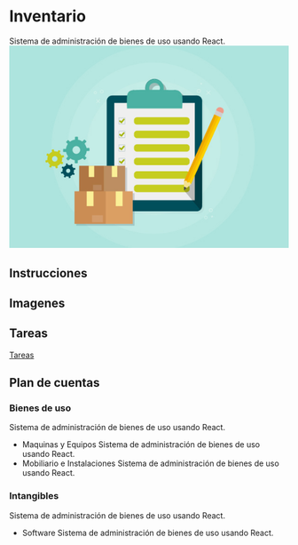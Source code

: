 # Inventario
Sistema de administración de bienes de uso usando React.
![Logo](https://raw.githubusercontent.com/belen15/Inventario/master/Logo.jpg)
## Instrucciones 

## Imagenes

## Tareas
[Tareas](https://raw.githubusercontent.com/belen15/Inventario/master/Tareas.md)

## Plan de cuentas

### Bienes de uso
Sistema de administración de bienes de uso usando React.
* Maquinas y Equipos
Sistema de administración de bienes de uso usando React.
* Mobiliario e Instalaciones
Sistema de administración de bienes de uso usando React.
### Intangibles
Sistema de administración de bienes de uso usando React.
* Software
Sistema de administración de bienes de uso usando React.

